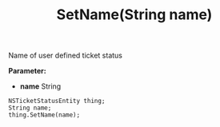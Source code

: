 ﻿---
uid: crmscript_ref_NSTicketStatusEntity_SetName
title: SetName(String name)
intellisense: NSTicketStatusEntity.SetName
keywords: NSTicketStatusEntity, GetName
so.topic: reference
---

Name of user defined ticket status

**Parameter:** 
 - **name** String

```crmscript
NSTicketStatusEntity thing;
String name;
thing.SetName(name);
```

